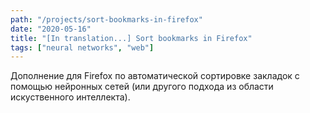 ```yaml
---
path: "/projects/sort-bookmarks-in-firefox"
date: "2020-05-16"
title: "[In translation...] Sort bookmarks in Firefox"
tags: ["neural networks", "web"]
---
```


Дополнение для Firefox по автоматической сортировке закладок с помощью нейронных сетей (или другого подхода из области искуственного интеллекта).